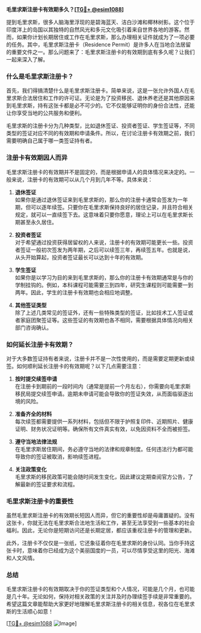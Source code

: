 **毛里求斯注册卡有效期多久？[[TG💪+ @esim1088](https://t.me/s/esim1088)]**

提到毛里求斯，很多人脑海里浮现的是碧海蓝天、洁白沙滩和椰林树影。这个位于印度洋上的岛国以其独特的自然风光和多元文化吸引着来自世界各地的游客。然而，如果你计划长期居住或工作在毛里求斯，那么办理相关证件就成为了一项必要的任务。其中，毛里求斯注册卡（Residence Permit）是许多人在当地合法居留的重要文件之一。那么问题来了：毛里求斯注册卡的有效期到底有多久呢？让我们一起来深入了解。

### 什么是毛里求斯注册卡？

首先，我们得搞清楚什么是毛里求斯注册卡。简单来说，这是一张允许外国人在毛里求斯合法居住和工作的许可证。无论是为了投资移民、退休养老还是其他原因来到毛里求斯，持有这张卡都是必不可少的。它不仅能够证明你的身份合法性，还能让你享受当地的公共服务和便利。

毛里求斯的注册卡分为几种类型，比如退休签证、投资者签证、学生签证等，不同类型的签证对应不同的有效期和申请条件。所以，在讨论注册卡有效期之前，我们需要明确自己属于哪一类签证持有者。

### 注册卡有效期因人而异

毛里求斯注册卡的有效期并不是固定的，而是根据申请人的具体情况来决定的。一般来说，注册卡的有效期可以从几个月到几年不等。具体来说：

1. **退休签证**  
   如果你是通过退休签证来到毛里求斯的，那么你的注册卡通常会签发为一年期，但可以逐年续签。只要你在毛里求斯保持良好的居住记录，并且符合相关规定，就可以一直续签下去。这意味着只要你愿意，理论上可以在毛里求斯长期甚至永久居住。

2. **投资者签证**  
   对于希望通过投资获得居留权的人来说，注册卡的有效期可能更长一些。投资者签证一般初次签发为两年期，之后可以续签三年，再续签五年。也就是说，从头开始算起，投资者签证最长可以达到十年的有效期。

3. **学生签证**  
   如果你是以学习为目的来到毛里求斯的，那么你的注册卡有效期通常是与你的学制挂钩的。例如，本科课程可能需要三到四年，研究生课程则可能需要一到两年。因此，学生的注册卡有效期也会相应地调整。

4. **其他签证类型**  
   除了上述几类常见的签证外，还有一些特殊类型的签证，比如技术工人签证或者家庭团聚签证等。这些签证的有效期也各不相同，需要根据具体情况向相关部门咨询确认。

### 如何延长注册卡有效期？

对于大多数签证持有者来说，注册卡并不是一次性使用的，而是需要定期更新或续签。如何顺利延长注册卡的有效期呢？以下几点需要注意：

1. **按时提交续签申请**  
   在注册卡到期前的一段时间内（通常是提前一个月左右），你需要向毛里求斯移民局提交续签申请。逾期未申请可能会导致你的签证失效，从而面临驱逐出境的风险。

2. **准备齐全的材料**  
   每次续签都需要提供一系列材料，包括但不限于护照复印件、近期照片、健康证明、财务状况证明等。确保所有文件真实有效，以免因资料不全而被拒签。

3. **遵守当地法律法规**  
   在毛里求斯居住期间，务必遵守当地的法律和规章制度。任何违法行为都可能导致你的签证被取消，影响续签进程。

4. **关注政策变化**  
   毛里求斯的移民政策可能会随时间发生变化，因此建议定期查阅官方公告，了解最新的签证要求和流程。

### 毛里求斯注册卡的重要性

虽然毛里求斯注册卡的有效期长短因人而异，但它的重要性却是毋庸置疑的。没有这张卡，你就无法在毛里求斯合法地生活和工作，甚至无法享受到一些基本的社会福利。因此，无论你是短期访问还是长期定居，都应该重视注册卡的管理和更新。

此外，注册卡不仅仅是一张纸，它还象征着你在毛里求斯的身份认同。当你手持这张卡时，意味着你已经成为这个美丽国度的一员，可以尽情享受这里的阳光、海滩和人文风情。

### 总结

毛里求斯注册卡的有效期取决于你的签证类型和个人情况，可能是几个月，也可能是几十年。无论如何，保持对相关政策的关注并及时办理续签手续是非常重要的。希望这篇文章能帮助大家更好地理解毛里求斯注册卡的相关信息，祝各位在毛里求斯的生活顺心如意！

[[TG💪+ @esim1088](https://t.me/s/esim1088) ![Image](https://i.postimg.cc/4NQfJmqS/Snipaste-2025-05-13-00-14-12.png)]